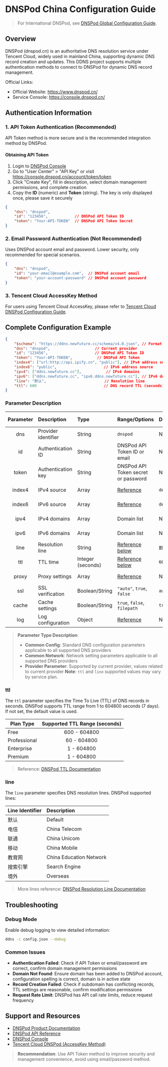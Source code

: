 # DNSPod China Configuration Guide

> For International DNSPod, see [DNSPod Global Configuration Guide](dnspod_com.en.md).

## Overview

DNSPod (dnspod.cn) is an authoritative DNS resolution service under Tencent Cloud, widely used in mainland China, supporting dynamic DNS record creation and updates. This DDNS project supports multiple authentication methods to connect to DNSPod for dynamic DNS record management.

Official Links:

- Official Website: <https://www.dnspod.cn/>
- Service Console: <https://console.dnspod.cn/>

## Authentication Information

### 1. API Token Authentication (Recommended)

API Token method is more secure and is the recommended integration method by DNSPod.

#### Obtaining API Token

1. Login to [DNSPod Console](https://console.dnspod.cn/)
2. Go to "User Center" > "API Key" or visit <https://console.dnspod.cn/account/token/token>
3. Click "Create Key", fill in description, select domain management permissions, and complete creation
4. Copy the **ID** (numeric) and **Token** (string). The key is only displayed once, please save it securely

```json
{
    "dns": "dnspod",
    "id": "123456",            // DNSPod API Token ID
    "token": "Your-API-TOKEN"  // DNSPod API Token Secret
}
```

### 2. Email Password Authentication (Not Recommended)

Uses DNSPod account email and password. Lower security, only recommended for special scenarios.

```json
{
    "dns": "dnspod",
    "id": "your-email@example.com",  // DNSPod account email
    "token": "your-account-password" // DNSPod account password
}
```

### 3. Tencent Cloud AccessKey Method

For users using Tencent Cloud AccessKey, please refer to [Tencent Cloud DNSPod Configuration Guide](tencentcloud.en.md).

## Complete Configuration Example

```json
{
    "$schema": "https://ddns.newfuture.cc/schema/v4.0.json", // Format validation
    "dns": "dnspod",                    // Current provider
    "id": "123456",                     // DNSPod API Token ID
    "token": "Your-API-TOKEN",           // DNSPod API Token
    "index4": ["url:http://api.ipify.cn", "public"], // IPv4 address source
    "index6": "public",                     // IPv6 address source
    "ipv4": ["ddns.newfuture.cc"],           // IPv4 domains
    "ipv6": ["ddns.newfuture.cc", "ipv6.ddns.newfuture.cc"], // IPv6 domains
    "line": "默认",                          // Resolution line
    "ttl": 600                              // DNS record TTL (seconds)
}
```

### Parameter Description

| Parameter | Description | Type | Range/Options | Default | Parameter Type |
| :-------: | :---------- | :--- | :------------ | :------ | :------------- |
| dns | Provider identifier | String | `dnspod` | None | Provider Parameter |
| id | Authentication ID | String | DNSPod API Token ID or email | None | Provider Parameter |
| token | Authentication key | String | DNSPod API Token secret or password | None | Provider Parameter |
| index4 | IPv4 source | Array | [Reference](../json.en.md#ipv4-ipv6) | `default` | Common Config |
| index6 | IPv6 source | Array | [Reference](../json.en.md#ipv4-ipv6) | `default` | Common Config |
| ipv4 | IPv4 domains | Array | Domain list | None | Common Config |
| ipv6 | IPv6 domains | Array | Domain list | None | Common Config |
| line | Resolution line | String | [Reference below](#line) | `默认` | Provider Parameter |
| ttl | TTL time | Integer (seconds) | [Reference below](#ttl) | `600` | Provider Parameter |
| proxy | Proxy settings | Array | [Reference](../json.en.md#proxy) | None | Common Network |
| ssl | SSL verification | Boolean/String | `"auto"`, `true`, `false` | `auto` | Common Network |
| cache | Cache settings | Boolean/String | `true`, `false`, `filepath` | `true` | Common Config |
| log | Log configuration | Object | [Reference](../json.en.md#log) | None | Common Config |

> **Parameter Type Description**:
>
> - **Common Config**: Standard DNS configuration parameters applicable to all supported DNS providers
> - **Common Network**: Network setting parameters applicable to all supported DNS providers
> - **Provider Parameter**: Supported by current provider, values related to current provider
> **Note**: `ttl` and `line` supported values may vary by service plan.

### ttl

The `ttl` parameter specifies the Time To Live (TTL) of DNS records in seconds. DNSPod supports TTL range from 1 to 604800 seconds (7 days). If not set, the default value is used.

| Plan Type | Supported TTL Range (seconds) |
| --------- | :---------------------------: |
| Free | 600 - 604800 |
| Professional | 60 - 604800 |
| Enterprise | 1 - 604800 |
| Premium | 1 - 604800 |

> Reference: [DNSPod TTL Documentation](https://docs.dnspod.cn/dns/help-ttl/)

### line

The `line` parameter specifies DNS resolution lines. DNSPod supported lines:

| Line Identifier | Description |
| :-------------- | :---------- |
| 默认 | Default |
| 电信 | China Telecom |
| 联通 | China Unicom |
| 移动 | China Mobile |
| 教育网 | China Education Network |
| 搜索引擎 | Search Engine |
| 境外 | Overseas |

> More lines reference: [DNSPod Resolution Line Documentation](https://docs.dnspod.cn/dns/dns-record-line)

## Troubleshooting

### Debug Mode

Enable debug logging to view detailed information:

```sh
ddns -c config.json --debug
```

### Common Issues

- **Authentication Failed**: Check if API Token or email/password are correct, confirm domain management permissions
- **Domain Not Found**: Ensure domain has been added to DNSPod account, configuration spelling is correct, domain is in active state
- **Record Creation Failed**: Check if subdomain has conflicting records, TTL settings are reasonable, confirm modification permissions
- **Request Rate Limit**: DNSPod has API call rate limits, reduce request frequency

## Support and Resources

- [DNSPod Product Documentation](https://docs.dnspod.cn/)
- [DNSPod API Reference](https://docs.dnspod.cn/api/)
- [DNSPod Console](https://console.dnspod.cn/)
- [Tencent Cloud DNSPod (AccessKey Method)](./tencentcloud.en.md)

> **Recommendation**: Use API Token method to improve security and management convenience, avoid using email/password method.
